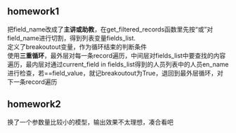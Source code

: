 ## homework1 
把field_name改成了**主讲或助教**，在get_filtered_records函数里先按“或”对field_name进行切割，得到列表变量fields_list.  
定义了breakoutout变量，作为循环结束的判断条件  
使用**三重循环**，最外层对每一条record遍历，中间层对fields_list中要查找的内容遍历，最内层对通过current_field in fields_list得到的人员列表中的人员en_name进行检查，若==field_value，就记breakoutout为True，退回到最外层循环，对下一条record遍历

## homework2
换了一个参数量比较小的模型，输出效果不太理想，凑合看吧